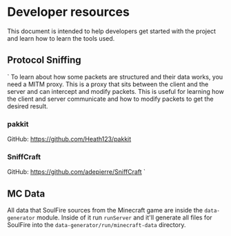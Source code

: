 # Developer resources

This document is intended to help developers get started with the project and learn how to learn the tools used.

## Protocol Sniffing
`
To learn about how some packets are structured and their data works, you need a MITM proxy. This is a proxy that sits
between the client and the server and can intercept and modify packets.
This is useful for learning how the client and server communicate and how to modify packets to get the desired result.

### pakkit

GitHub: https://github.com/Heath123/pakkit

### SniffCraft

GitHub: https://github.com/adepierre/SniffCraft
`
## MC Data

All data that SoulFire sources from the Minecraft game are inside the
`data-generator` module. Inside of it run `runServer` and it'll generate all
files for SoulFire into the `data-generator/run/minecraft-data` directory.
